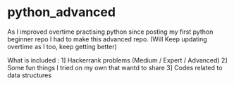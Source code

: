 # python_advanced
As I improved overtime practising python since posting my first python beginner repo I had to make this advanced repo.
(Will Keep updating overtime as I too, keep getting better)

What is included :
1] Hackerrank problems (Medium / Expert / Advanced)
2] Some fun things I tried on my own that wantd to share
3] Codes related to data structures
